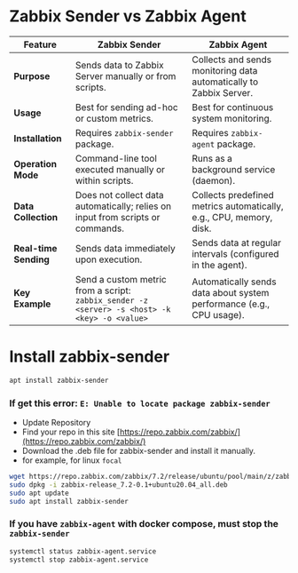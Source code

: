 # Zabbix Sender vs Zabbix Agent

| Feature              | **Zabbix Sender**                                             | **Zabbix Agent**                                                |
|----------------------|--------------------------------------------------------------|-----------------------------------------------------------------|
| **Purpose**          | Sends data to Zabbix Server manually or from scripts.        | Collects and sends monitoring data automatically to Zabbix Server. |
| **Usage**            | Best for sending ad-hoc or custom metrics.                   | Best for continuous system monitoring.                         |
| **Installation**     | Requires `zabbix-sender` package.                            | Requires `zabbix-agent` package.                               |
| **Operation Mode**   | Command-line tool executed manually or within scripts.       | Runs as a background service (daemon).                        |
| **Data Collection**  | Does not collect data automatically; relies on input from scripts or commands. | Collects predefined metrics automatically, e.g., CPU, memory, disk. |
| **Real-time Sending**| Sends data immediately upon execution.                       | Sends data at regular intervals (configured in the agent).     |
| **Key Example**      | Send a custom metric from a script: `zabbix_sender -z <server> -s <host> -k <key> -o <value>` | Automatically sends data about system performance (e.g., CPU usage). |

#  Install zabbix-sender
```bash
apt install zabbix-sender
```
### If get this error: `E: Unable to locate package zabbix-sender`
- Update Repository
- Find your repo in this site [https://repo.zabbix.com/zabbix/](https://repo.zabbix.com/zabbix/)
- Download the .deb file for zabbix-sender and install it manually.
- for example, for linux `focal`
```bash
wget https://repo.zabbix.com/zabbix/7.2/release/ubuntu/pool/main/z/zabbix-release/zabbix-release_7.2-0.1%2Bubuntu20.04_all.deb
sudo dpkg -i zabbix-release_7.2-0.1+ubuntu20.04_all.deb
sudo apt update
sudo apt install zabbix-sender
```
### If you have `zabbix-agent` with docker compose, must stop the `zabbix-sender`
```bash
systemctl status zabbix-agent.service
systemctl stop zabbix-agent.service
```
